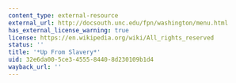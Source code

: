 ```yaml
---
content_type: external-resource
external_url: http://docsouth.unc.edu/fpn/washington/menu.html
has_external_license_warning: true
license: https://en.wikipedia.org/wiki/All_rights_reserved
status: ''
title: '*Up From Slavery*'
uid: 32e6da00-5ce3-4555-8440-8d230109b1d4
wayback_url: ''
---
```

